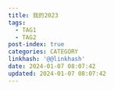 ```yaml
---
title: 我的2023
tags:
  - TAG1
  - TAG2
post-index: true
categories: CATEGORY
linkhash: '@@linkhash'
date: 2024-01-07 08:07:42
updated: 2024-01-07 08:07:42
---
```

